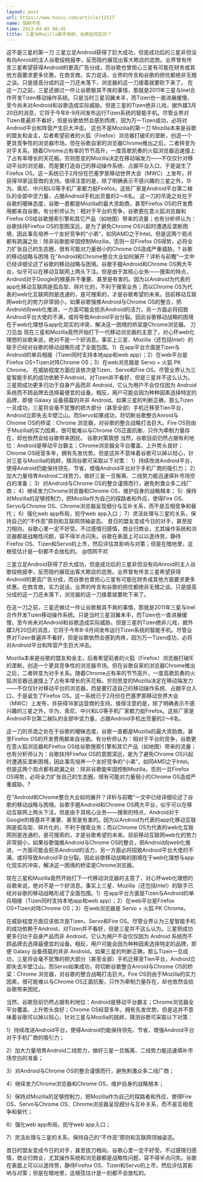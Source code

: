 ```yaml
---
layout: post
url: https://www.huxiu.com/article/12517
name: 悟网不欢
time: 2013-04-05 08:45
title: 三星与Mozilla联手挑衅，谷歌如何应对？
---
```

这不是三星的第一刀 三星立足Android获得了巨大成功，但是成功后的三星非但没有向Anroid的主人谷歌投桃报李，反而隐约展现出客大欺店的态势。业界曾有传言三星希望获得Android的更高广告分成，而谷歌也曾担心三星有可能在财务或其他方面要求更多优惠。在商言商，实力说话，业界的传言和谷歌的担忧都绝非无稽之谈。只是提高分成的这一刀还未落下，浏览器的这一刀接着就要砍下来了。 在这一刀之前，三星还做过一件让谷歌极其不爽的事情，那就是2011年三星与Inel合作开发Tizen移动操作系统。只是当时三星羽翼未丰，而Tizen也一直进展缓慢，至今尚未对Android和谷歌造成实际威胁。但是三星的Tizen绝非儿戏，据外媒3月20日的消息，它将于今年8-9月间发布运行Tizen系统的智能手机。尽管业界对Tizen普遍并不看好，但是谷歌依然会感到肉疼，因为万一Tizen成功，必将对Android平台和阵营产生巨大冲击。 这也不是Mozilla的第一刀 Mozilla本来是谷歌的盟友和金主，后者希望前者的火狐（Firefox）浏览器打破IE的垄断，创造一个更具竞争性的浏览器市场。但在谷歌自家的浏览器Chrome推出之后，二者转变为对手关系。随着Chrome占有率的节节高升，一度高歌凯奏的火狐浏览器迅速撞上了占有率增长的天花板。穷则思变的Mozilla决定在移动端发力——不仅仅针对移动平台的浏览器，而是要打造自己的移动操作系统、占据平台入口，于是诞生了Firefox OS。这一系统已于2月份在巴塞罗那移动世界大会（MWC）上发布，并获得18家运营商的支持。值得注意的是，除了明确表示不感兴趣的三星之外，华为、索尼、中兴和LG等手机厂家都力挺Firefox。这些厂家是Android平台第二梯队的全部中坚力量，占据Android手机出货量的2～6名。 这一刀的吊诡之处在于谷歌的暧昧态度，谷歌一直都是Mozilla的最大资助商，甚至Firefox OS的开发费用都来自谷歌。有分析师认为：相对于平台的竞争，谷歌更在意火狐浏览器和Firefox OS给谷歌搜索引擎和其它产品（如地图）带来的流量；也有分析师认为：谷歌扶持Firefox OS的意图深远，是为了避免Chrome OS兴起时遭遇反垄断困境，因此事先培养一个友好竞争的“小弟”，如同AMD之于Intel。但是这两个观点都有疏漏之处：除非谷歌能牢固控制Mozilla，否则一旦Firefox OS得势，必将全力扩张自己的生态圈，很有可能对力量弱小的Chrome OS造成严重威胁。? 谷歌的移动战略与困境 在“Android和Chrome整合大业如何展开？详析与前瞻”一文中已经详细论述了谷歌的移动战略与困境。谷歌手握Android和Chrome OS两大平台，似乎可以在移动互联网上两头下注。但是由于其核心业务——搜索的特点，Android对于Google的根基并不重要、甚至是有害的。因为以Android为代表的app化移动互联网是孤岛型、碎片化的，不利于搜索业务；而以Chrome OS为代表的web化互联网则是连通的，是可搜索的，才是谷歌希望的未来。目前移动互联网web化的势力非常弱小，如果谷歌强推Android与Chrome OS的整合，把Android向web化推进，一方面可能会扼杀Android的活力，另一方面必将招致Android平台大佬的不满，或将导致Android平台分裂。因此谷歌移动战略的困境在于web化理想与app化现实的冲突，解决这一困境的桥梁是Chrome浏览器。 刀刀见血 现在三星和Mozilla竟然开始打下一代移动浏览器的主意了，对心怀web化理想的谷歌来说，绝对不是一个好消息。事实上三星、Mozilla（还包括Intel）的联手已经对谷歌的移动战略形成了全面包围。1）在app平台方面是Tizen与Android的单兵相接（Tizen同时支持本地app和web app）；2）在web平台是Firefox OS+Tizen对阵Chrome OS；3）在web浏览器是 Servo + 火狐 PK Chrome。 在威胁程度方面应该依次是Tizen、Servo和Fire OS。尽管业界认为三星智能手机的成功依赖于Android，对Tizen并不看好，但是三星并不这么认为。三星把成功更多归功于自身产品而非 Android，它认为用户不会仅仅因为 Android 系统而不顾品牌去选择最便宜的设备。相反，用户可能会因为种种因素选择特定的品牌，即便 Galaxy 设备搭载的并非 Android。如果三星的判断正确，那么Tizen一旦成功，三星将会毫不犹豫的把大部分（甚至全部）手机迁移至Tien平台，Android立即失去半壁江山。而Servo如果成功，将切断谷歌整合Anroid与Chrome OS的桥梁：Chrome 浏览器，对谷歌的整合战略打击巨大。Fire OS则由于Mozilla的实力因素，很可能难以与Chrome OS正面抗衡，只作为牵制力量存在，却也依然会给谷歌带来困扰。 谷歌对策猜想 当然，谷歌目前仍然占据有利地位：Android是移动平台霸主；Chrome浏览器全平台覆盖、上升势头良好；Chrome OS经营多年，拥有先发优势。但是这并不意味着谷歌可以掉以轻心，针对三星与Mozilla的挑衅，猜测谷歌可采取以下对策： 1）持续改进Android平台，使得Android仍能保持领先、节省，增强Android平台对于手机厂商的吸引力； 2）加大力量培育Android二线势力，做好三星一旦叛离、二线势力能迅速填补市场空白的准备； 3）对Android与Chrome OS的整合谨慎而行，避免刺激众多二线厂商； 4）继续发力Chrome浏览器和Chrome OS，维护自身的战略根本； 5）保持对Mozilla的足够控制力，把Mozilla作为自己的探路者和外应，使得Fire OS、Servo与Chrome OS、Chrome浏览器呈现细分与互补关系，而不是互相竞争和替代； 6）强化web app布局，扼守web app入口； 7）灵活处理与三星的关系，保持自己的“不作恶”原则和互联网领袖姿态。 昔日的盟友变成今日的对手，甚至拔刀相向，谷歌心里一定不好受。不过感情归感情，商业归商业，尤其操作系统和浏览器都是战略性问题，容不得半点闪失。谷歌在表面上可以以逸待劳，静待Firefox OS、Tizen和Servo的上市，然后评估其影响与对策；但是在暗地里，这根弦估计是一刻都不会放松的。 @悟网不欢

三星立足Android获得了巨大成功，但是成功后的三星非但没有向Anroid的主人谷歌投桃报李，反而隐约展现出客大欺店的态势。业界曾有传言三星希望获得Android的更高广告分成，而谷歌也曾担心三星有可能在财务或其他方面要求更多优惠。在商言商，实力说话，业界的传言和谷歌的担忧都绝非无稽之谈。只是提高分成的这一刀还未落下，浏览器的这一刀接着就要砍下来了。

在这一刀之前，三星还做过一件让谷歌极其不爽的事情，那就是2011年三星与Inel合作开发Tizen移动操作系统。只是当时三星羽翼未丰，而Tizen也一直进展缓慢，至今尚未对Android和谷歌造成实际威胁。但是三星的Tizen绝非儿戏，据外媒3月20日的消息，它将于今年8-9月间发布运行Tizen系统的智能手机。尽管业界对Tizen普遍并不看好，但是谷歌依然会感到肉疼，因为万一Tizen成功，必将对Android平台和阵营产生巨大冲击。

Mozilla本来是谷歌的盟友和金主，后者希望前者的火狐（Firefox）浏览器打破IE的垄断，创造一个更具竞争性的浏览器市场。但在谷歌自家的浏览器Chrome推出之后，二者转变为对手关系。随着Chrome占有率的节节高升，一度高歌凯奏的火狐浏览器迅速撞上了占有率增长的天花板。穷则思变的Mozilla决定在移动端发力——不仅仅针对移动平台的浏览器，而是要打造自己的移动操作系统、占据平台入口，于是诞生了Firefox OS。这一系统已于2月份在巴塞罗那移动世界大会（MWC）上发布，并获得18家运营商的支持。值得注意的是，除了明确表示不感兴趣的三星之外，华为、索尼、中兴和LG等手机厂家都力挺Firefox。这些厂家是Android平台第二梯队的全部中坚力量，占据Android手机出货量的2～6名。

这一刀的吊诡之处在于谷歌的暧昧态度，谷歌一直都是Mozilla的最大资助商，甚至Firefox OS的开发费用都来自谷歌。有分析师认为：相对于平台的竞争，谷歌更在意火狐浏览器和Firefox OS给谷歌搜索引擎和其它产品（如地图）带来的流量；也有分析师认为：谷歌扶持Firefox OS的意图深远，是为了避免Chrome OS兴起时遭遇反垄断困境，因此事先培养一个友好竞争的“小弟”，如同AMD之于Intel。但是这两个观点都有疏漏之处：除非谷歌能牢固控制Mozilla，否则一旦Firefox OS得势，必将全力扩张自己的生态圈，很有可能对力量弱小的Chrome OS造成严重威胁。?

在“Android和Chrome整合大业如何展开？详析与前瞻”一文中已经详细论述了谷歌的移动战略与困境。谷歌手握Android和Chrome OS两大平台，似乎可以在移动互联网上两头下注。但是由于其核心业务——搜索的特点，Android对于Google的根基并不重要、甚至是有害的。因为以Android为代表的app化移动互联网是孤岛型、碎片化的，不利于搜索业务；而以Chrome OS为代表的web化互联网则是连通的，是可搜索的，才是谷歌希望的未来。目前移动互联网web化的势力非常弱小，如果谷歌强推Android与Chrome OS的整合，把Android向web化推进，一方面可能会扼杀Android的活力，另一方面必将招致Android平台大佬的不满，或将导致Android平台分裂。因此谷歌移动战略的困境在于web化理想与app化现实的冲突，解决这一困境的桥梁是Chrome浏览器。

现在三星和Mozilla竟然开始打下一代移动浏览器的主意了，对心怀web化理想的谷歌来说，绝对不是一个好消息。事实上三星、Mozilla（还包括Intel）的联手已经对谷歌的移动战略形成了全面包围。1）在app平台方面是Tizen与Android的单兵相接（Tizen同时支持本地app和web app）；2）在web平台是Firefox OS+Tizen对阵Chrome OS；3）在web浏览器是 Servo + 火狐 PK Chrome。

在威胁程度方面应该依次是Tizen、Servo和Fire OS。尽管业界认为三星智能手机的成功依赖于Android，对Tizen并不看好，但是三星并不这么认为。三星把成功更多归功于自身产品而非 Android，它认为用户不会仅仅因为 Android 系统而不顾品牌去选择最便宜的设备。相反，用户可能会因为种种因素选择特定的品牌，即便 Galaxy 设备搭载的并非 Android。如果三星的判断正确，那么Tizen一旦成功，三星将会毫不犹豫的把大部分（甚至全部）手机迁移至Tien平台，Android立即失去半壁江山。而Servo如果成功，将切断谷歌整合Anroid与Chrome OS的桥梁：Chrome 浏览器，对谷歌的整合战略打击巨大。Fire OS则由于Mozilla的实力因素，很可能难以与Chrome OS正面抗衡，只作为牵制力量存在，却也依然会给谷歌带来困扰。

当然，谷歌目前仍然占据有利地位：Android是移动平台霸主；Chrome浏览器全平台覆盖、上升势头良好；Chrome OS经营多年，拥有先发优势。但是这并不意味着谷歌可以掉以轻心，针对三星与Mozilla的挑衅，猜测谷歌可采取以下对策：

1）持续改进Android平台，使得Android仍能保持领先、节省，增强Android平台对于手机厂商的吸引力；

2）加大力量培育Android二线势力，做好三星一旦叛离、二线势力能迅速填补市场空白的准备；

3）对Android与Chrome OS的整合谨慎而行，避免刺激众多二线厂商；

4）继续发力Chrome浏览器和Chrome OS，维护自身的战略根本；

5）保持对Mozilla的足够控制力，把Mozilla作为自己的探路者和外应，使得Fire OS、Servo与Chrome OS、Chrome浏览器呈现细分与互补关系，而不是互相竞争和替代；

6）强化web app布局，扼守web app入口；

7）灵活处理与三星的关系，保持自己的“不作恶”原则和互联网领袖姿态。

昔日的盟友变成今日的对手，甚至拔刀相向，谷歌心里一定不好受。不过感情归感情，商业归商业，尤其操作系统和浏览器都是战略性问题，容不得半点闪失。谷歌在表面上可以以逸待劳，静待Firefox OS、Tizen和Servo的上市，然后评估其影响与对策；但是在暗地里，这根弦估计是一刻都不会放松的。

